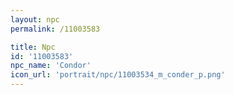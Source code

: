 ```yaml
---
layout: npc
permalink: /11003583

title: Npc
id: '11003583'
npc_name: 'Condor'
icon_url: 'portrait/npc/11003534_m_conder_p.png'
---
```


